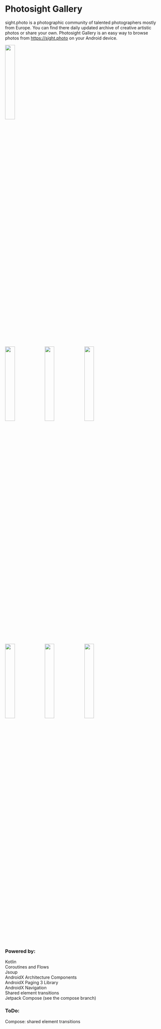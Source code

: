 # Photosight Gallery

sight.photo is a photographic community of talented photographers mostly from Europe. You can find there daily updated archive of creative artistic photos or share your own.
Photosight Gallery is an easy way to browse photos from https://sight.photo on your Android device.

<img src="media/photosight.gif" width=25%>

<img src="media/screenshot6.png" width=25%> <img src="media/screenshot1.png" width=25%> <img src="media/screenshot4.png" width=25%> <img src="media/screenshot5.png" width=25%> <img src="media/screenshot3.png" width=25%> <img src="media/screenshot2.png" width=25%>

### Powered by:
Kotlin  
Coroutines and Flows  
Jsoup  
AndroidX Architecture Components  
AndroidX Paging 3 Library  
AndroidX Navigation  
Shared element transitions    
Jetpack Compose (see the compose branch)    

### ToDo:
Compose: shared element transitions